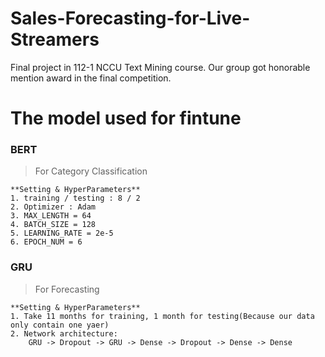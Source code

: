 # Sales-Forecasting-for-Live-Streamers
Final project in 112-1 NCCU Text Mining course. Our group got honorable mention award in the final competition.

# The model used for fintune
### BERT
> For Category Classification
  ```
  **Setting & HyperParameters**
  1. training / testing : 8 / 2
  2. Optimizer : Adam
  3. MAX_LENGTH = 64
  4. BATCH_SIZE = 128
  5. LEARNING_RATE = 2e-5
  6. EPOCH_NUM = 6
  ```
### GRU
> For Forecasting
  ```
  **Setting & HyperParameters**
  1. Take 11 months for training, 1 month for testing(Because our data only contain one yaer)
  2. Network architecture:
      GRU -> Dropout -> GRU -> Dense -> Dropout -> Dense -> Dense
  ```
    
